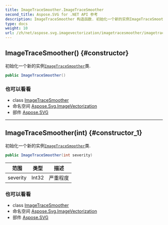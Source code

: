 ```yaml
---
title: ImageTraceSmoother.ImageTraceSmoother
second_title: Aspose.SVG for .NET API 参考
description: ImageTraceSmoother 构造函数. 初始化一个新的实例ImageTraceSmoother类.
type: docs
weight: 10
url: /zh/net/aspose.svg.imagevectorization/imagetracesmoother/imagetracesmoother/
---
```

## ImageTraceSmoother() {#constructor}

初始化一个新的实例[`ImageTraceSmoother`](../)类.

```csharp
public ImageTraceSmoother()
```

### 也可以看看

* class [ImageTraceSmoother](../)
* 命名空间 [Aspose.Svg.ImageVectorization](../../imagetracesmoother/)
* 部件 [Aspose.SVG](../../../)

---

## ImageTraceSmoother(int) {#constructor_1}

初始化一个新的实例[`ImageTraceSmoother`](../)类.

```csharp
public ImageTraceSmoother(int severity)
```

| 范围 | 类型 | 描述 |
| --- | --- | --- |
| severity | Int32 | 严重程度 |

### 也可以看看

* class [ImageTraceSmoother](../)
* 命名空间 [Aspose.Svg.ImageVectorization](../../imagetracesmoother/)
* 部件 [Aspose.SVG](../../../)


